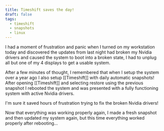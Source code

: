 ```yaml
---
title: Timeshift saves the day!
draft: false
tags:
  - timeshift
  - snapshots
  - linux
---
```

I had a moment of frustration and panic when I turned on my workstation today and discovered the updates from last night had broken my Nvidia drivers and caused the system to boot into a broken state, I had to unplug all but one of my 4 displays to get a usable system.

After a few minutes of thought, I remembered that when I setup the system over a year ago I also setup [[Timeshift]] with daily automatic snapshots!  After opening [[Timeshift]] and selecting restore using the previous snapshot I rebooted the system and was presented with a fully functioning system with active Nvidia drivers.

I'm sure it saved hours of frustration trying to fix the broken Nvidia drivers!

Now that everything was working properly again, I made a fresh snapshot and then updated my system again, but this time everything worked properly after rebooting...
